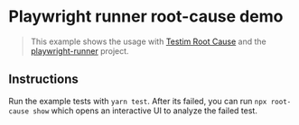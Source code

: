 # Playwright runner root-cause demo

> This example shows the usage with [Testim Root Cause](https://github.com/testimio/root-cause) and the [playwright-runner](https://github.com/microsoft/playwright-runner) project.

## Instructions

Run the example tests with `yarn test`. After its failed, you can run `npx root-cause show` which opens an interactive UI to analyze the failed test.
